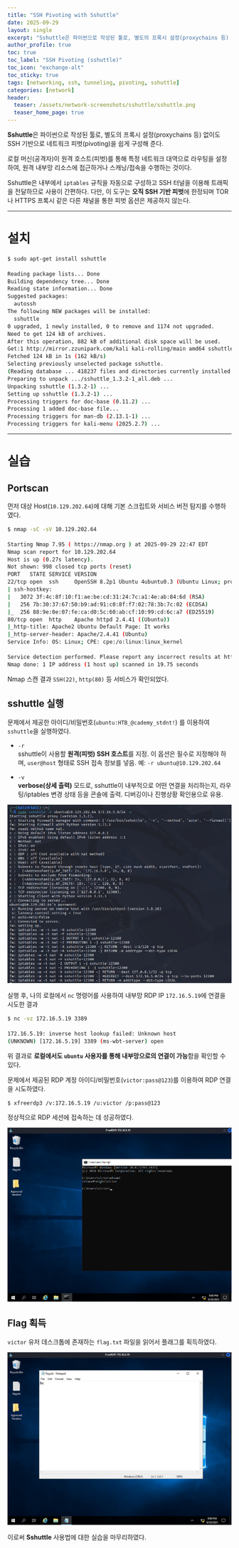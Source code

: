```yaml
---
title: "SSH Pivoting with Sshuttle"
date: 2025-09-29
layout: single
excerpt: "Sshuttle은 파이썬으로 작성된 툴로, 별도의 프록시 설정(proxychains 등) 없이도 SSH 기반으로 네트워크 피벗(pivoting)을 쉽게 구성해 준다. 로컬 머신(공격자)이 원격 호스트(피벗)를 통해 특정 네트워크 대역으로 라우팅을 설정하여, 원격 내부망 리소스에 접근하거나 스캐닝/접속을 수행하는 것이다. Sshuttle은 내부에서 iptables 규칙을 자동으로 구성하고 SSH 터널을 이용해 트래픽을 전달하므로 사용이 간편하다. 다만, 이 도구는 오직 SSH 기반 피벗에 한정되며 TOR나 HTTPS 프록시 같은 다른 채널을 통한 피벗 옵션은 제공하지 않는다."
author_profile: true
toc: true
toc_label: "SSH Pivoting (sshuttle)"
toc_icon: "exchange-alt"
toc_sticky: true
tags: [networking, ssh, tunneling, pivoting, sshuttle]
categories: [network]
header:
  teaser: /assets/network-screenshots/sshuttle/sshuttle.png
  teaser_home_page: true
---
```


**Sshuttle**은 파이썬으로 작성된 툴로, 별도의 프록시 설정(proxychains 등) 없이도 SSH 기반으로 네트워크 피벗(pivoting)을 쉽게 구성해 준다.  

로컬 머신(공격자)이 원격 호스트(피벗)를 통해 특정 네트워크 대역으로 라우팅을 설정하여, 원격 내부망 리소스에 접근하거나 스캐닝/접속을 수행하는 것이다.

Sshuttle은 내부에서 `iptables` 규칙을 자동으로 구성하고 SSH 터널을 이용해 트래픽을 전달하므로 사용이 간편하다. 
다만, 이 도구는 **오직 SSH 기반 피벗**에 한정되며 TOR나 HTTPS 프록시 같은 다른 채널을 통한 피벗 옵션은 제공하지 않는다.

---

# 설치

```bash
$ sudo apt-get install sshuttle

Reading package lists... Done
Building dependency tree... Done
Reading state information... Done
Suggested packages:
  autossh
The following NEW packages will be installed:
  sshuttle
0 upgraded, 1 newly installed, 0 to remove and 1174 not upgraded.
Need to get 124 kB of archives.
After this operation, 882 kB of additional disk space will be used.
Get:1 http://mirror.zzunipark.com/kali kali-rolling/main amd64 sshuttle all 1.3.2-1 [124 kB]
Fetched 124 kB in 1s (162 kB/s)   
Selecting previously unselected package sshuttle.
(Reading database ... 418237 files and directories currently installed.)
Preparing to unpack .../sshuttle_1.3.2-1_all.deb ...
Unpacking sshuttle (1.3.2-1) ...
Setting up sshuttle (1.3.2-1) ...
Processing triggers for doc-base (0.11.2) ...
Processing 1 added doc-base file...
Processing triggers for man-db (2.13.1-1) ...
Processing triggers for kali-menu (2025.2.7) ...
```

---

# 실습

## Portscan

먼저 대상 Host(`10.129.202.64`)에 대해 기본 스크립트와 서비스 버전 탐지를 수행하였다.

```bash
$ nmap -sC -sV 10.129.202.64  
                                               
Starting Nmap 7.95 ( https://nmap.org ) at 2025-09-29 22:47 EDT
Nmap scan report for 10.129.202.64
Host is up (0.27s latency).
Not shown: 998 closed tcp ports (reset)
PORT   STATE SERVICE VERSION
22/tcp open  ssh     OpenSSH 8.2p1 Ubuntu 4ubuntu0.3 (Ubuntu Linux; protocol 2.0)
| ssh-hostkey: 
|   3072 3f:4c:8f:10:f1:ae:be:cd:31:24:7c:a1:4e:ab:84:6d (RSA)
|   256 7b:30:37:67:50:b9:ad:91:c0:8f:f7:02:78:3b:7c:02 (ECDSA)
|_  256 88:9e:0e:07:fe:ca:d0:5c:60:ab:cf:10:99:cd:6c:a7 (ED25519)
80/tcp open  http    Apache httpd 2.4.41 ((Ubuntu))
|_http-title: Apache2 Ubuntu Default Page: It works
|_http-server-header: Apache/2.4.41 (Ubuntu)
Service Info: OS: Linux; CPE: cpe:/o:linux:linux_kernel

Service detection performed. Please report any incorrect results at https://nmap.org/submit/ .
Nmap done: 1 IP address (1 host up) scanned in 19.75 seconds
```

Nmap 스캔 결과 `SSH(22)`, `http(80)` 등 서비스가 확인되었다.

## sshuttle 실행

문제에서 제공한 아이디/비밀번호(`ubuntu:HTB_@cademy_stdnt!`) 를 이용하여 `sshuttle`을 실행하였다.

- `-r`  
  sshuttle이 사용할 **원격(피벗) SSH 호스트**를 지정. 이 옵션은 필수로 지정해야 하며, `user@host` 형태로 SSH 접속 정보를 넣음. 예: `-r ubuntu@10.129.202.64`

- `-v`  
  **verbose(상세 출력)** 모드로, sshuttle이 내부적으로 어떤 연결을 처리하는지, 라우팅/iptables 변경 상태 등을 콘솔에 출력. 디버깅이나 진행상황 확인용으로 유용.

![Domain](/assets/network-screenshots/sshuttle/sshuttle-start.png)

실행 후, 나의 로컬에서 `nc` 명령어를 사용하여 내부망 RDP IP `172.16.5.19`에 연결을 시도한 결과

```bash
$ nc -vz 172.16.5.19 3389

172.16.5.19: inverse host lookup failed: Unknown host
(UNKNOWN) [172.16.5.19] 3389 (ms-wbt-server) open
```

위 결과로 **로컬에서도 `ubuntu` 사용자를 통해 내부망으로의 연결이 가능**함을 확인할 수 있다.

문제에서 제공된 RDP 계정 아이디/비밀번호(`victor:pass@123`)를 이용하여 RDP 연결을 시도하였다.

```bash
$ xfreerdp3 /v:172.16.5.19 /u:victor /p:pass@123
```

정상적으로 RDP 세션에 접속하는 데 성공하였다.

![Domain](/assets/network-screenshots/sshuttle/rdp-connect.png)

## Flag 획득

`victor` 유저 데스크톱에 존재하는 `flag.txt` 파일을 읽어서 플래그를 획득하였다.

![Domain](/assets/network-screenshots/sshuttle/flag.png)

이로써 **Sshuttle** 사용법에 대한 실습을 마무리하였다.





